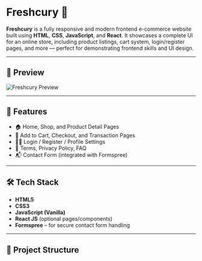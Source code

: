 # Freshcury 🛒

**Freshcury** is a fully responsive and modern frontend e-commerce website built using **HTML**, **CSS**, **JavaScript**, and **React**. It showcases a complete UI for an online store, including product listings, cart system, login/register pages, and more — perfect for demonstrating frontend skills and UI design.

---

## 📸 Preview

![Freshcury Preview](assets/images/your-preview-image.png) <!-- Replace with actual preview image path -->

---

## 🚀 Features

- 🏠 Home, Shop, and Product Detail Pages  
- 🛒 Add to Cart, Checkout, and Transaction Pages  
- 🙍‍♂️ Login / Register / Profile Settings  
- 📄 Terms, Privacy Policy, FAQ  
- 📬 Contact Form (integrated with Formspree)

---

## 🛠️ Tech Stack

- **HTML5**
- **CSS3**
- **JavaScript (Vanilla)**
- **React JS** (optional pages/components)
- **Formspree** – for secure contact form handling

---

## 📁 Project Structure

